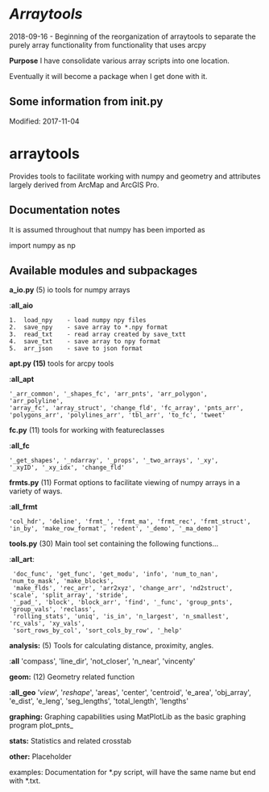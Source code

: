 
***Arraytools***
================

2018-09-16 - Beginning of the reorganization of arraytools to separate the purely array functionality from functionality that uses arcpy


**Purpose**
I have consolidate various array scripts into one location.

Eventually it will become a package when I get done with it.

Some information from __init__.py
---------------------------------

Modified: 2017-11-04

arraytools
==========

Provides tools to facilitate working with numpy and geometry and attributes
largely derived from ArcMap and ArcGIS Pro.

Documentation notes
-------------------
It is assumed throughout that numpy has been imported as

import numpy as np

Available modules and subpackages
---------------------------------

 
**a_io.py**  (5)   io tools for numpy arrays

:__all_aio__

    1.  load_npy    - load numpy npy files
    2.  save_npy    - save array to *.npy format
    3.  read_txt    - read array created by save_txtt
    4.  save_txt    - save array to npy format
    5.  arr_json    - save to json format

**apt.py  (15)**    tools for arcpy tools

:__all_apt__

    '_arr_common', '_shapes_fc', 'arr_pnts', 'arr_polygon', 'arr_polyline',
    'array_fc', 'array_struct', 'change_fld', 'fc_array', 'pnts_arr',
    'polygons_arr', 'polylines_arr', 'tbl_arr', 'to_fc', 'tweet'

**fc.py**  (11)     tools for working with featureclasses
 
:__all_fc__

    '_get_shapes', '_ndarray', '_props', '_two_arrays', '_xy',
    '_xyID', '_xy_idx', 'change_fld'

**frmts.py**  (11)    Format options to facilitate viewing of numpy arrays in a variety of ways.

:__all_frmt__

    'col_hdr', 'deline', 'frmt_', 'frmt_ma', 'frmt_rec', 'frmt_struct',
    'in_by', 'make_row_format', 'redent', '_demo', '_ma_demo']

**tools.py**  (30)    Main tool set containing the following functions...

:__all_art__:

     'doc_func', 'get_func', 'get_modu', 'info', 'num_to_nan', 'num_to_mask', 'make_blocks',
     'make_flds', 'rec_arr', 'arr2xyz', 'change_arr', 'nd2struct', 'scale', 'split_array', 'stride',
     '_pad_', 'block', 'block_arr', 'find', '_func', 'group_pnts', 'group_vals', 'reclass',
     'rolling_stats', 'uniq', 'is_in', 'n_largest', 'n_smallest', 'rc_vals', 'xy_vals',
     'sort_rows_by_col', 'sort_cols_by_row', '_help'
    

**analysis:**  (5)  Tools for calculating distance, proximity, angles.
    
:__all__
  'compass', 'line_dir', 'not_closer', 'n_near', 'vincenty'

**geom:**  (12)  Geometry related function
  
:__all_geo__
    '_view_', '_reshape_', 'areas', 'center', 'centroid',  'e_area',
    'obj_array', 'e_dist', 'e_leng', 'seg_lengths', 'total_length', 'lengths'

**graphing:**  Graphing capabilities using MatPlotLib as the basic graphing program
     plot_pnts_

**stats:**   Statistics and related
    crosstab

**other:**
    Placeholder

examples:
    Documentation for *.py script, will have the same name but end with *.txt.
